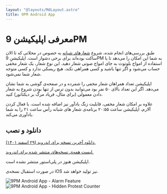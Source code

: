 ```yaml
---
layout: "@layouts/MdLayout.astro"
title: 9PM Android App
---
```


# معرفی اپلیکیشن 9PM

طبق بررسی‌های انجام شده، شروع [شعارهای شبانه](/ninepm) به خصوص در محلاتی که تا الان ساکت بوده‌اند برای برخی دشوار است. اپلیکیشنِ 9PM به شما این امکان را می‌دهد تا با استفاده از امواج بلوتوث به جای امواج صوتی شعار دهید. این نوع شعار، یک شعار مخفی حساب می‌شود و اگر تنها باشید و کسی همراهی نکند، هیچ ریسکی ندارد و کسی متوجه شعار شما نمی‌شود.

اپلیکیشن تعداد همراهان شعار مخفی را شمرده و در صفحه‌ی گوشی به شما نشان می‌دهد. اگر این تعداد بالای ۵۰ نفر بود می‌توانید بدون ترس از تنها بودن شروع به شعار دادن معمولی (برای مثال، فریاد مرگ بر دیکتاتور) کنید.

علاوه بر امکان شعار مخفی، قابلیت زنگ یادآور نیز اضافه شده است. با فعال کردن آلارم، اپلیکیشن ساعت ۲۰:۵۵ برنامه‌ی شعار های شبانه رأس ساعت ۲۱ را به شما یادآوری می‌کند.

## دانلود و نصب

[دانلود آخرین نسخه برای اندروید (۲۹ اسفند ۱۴۰۱).](https://github.com/unlikely-alice/NinePM/releases/download/v0.3/ninepm-v0.3.apk)

[لیست همه‌ی نسخه‌های منتشر شده برای اندروید.](https://github.com/unlikely-alice/NinePM/releases)

اپلیکیشن هنوز در پلی‌استور منتشر نشده است.

در صورت استقبال نسخه‌ی iOS نیز تولید خواهد شد.

![9PM Android App - Alarm Feature](/ninepm-app-alarm-screenshot.png)
![9PM Android App - Hidden Protest Counter](/ninepm-app-count-screenshot.png)
